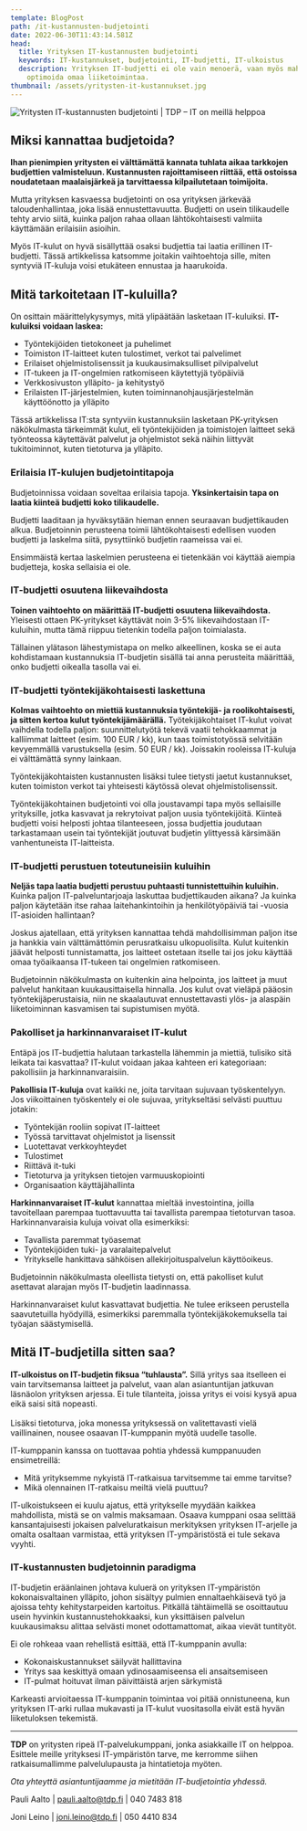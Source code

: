 ```yaml
---
template: BlogPost
path: /it-kustannusten-budjetointi
date: 2022-06-30T11:43:14.581Z
head:
  title: Yrityksen IT-kustannusten budjetointi
  keywords: IT-kustannukset, budjetointi, IT-budjetti, IT-ulkoistus
  description: Yrityksen IT-budjetti ei ole vain menoerä, vaan myös mahdollisuus
    optimoida omaa liiketoimintaa.
thumbnail: /assets/yritysten-it-kustannukset.jpg
---
```

![Yritysten IT-kustannusten budjetointi | TDP –  IT on meillä helppoa](/assets/yritysten-it-kustannukset.jpg)

## Miksi kannattaa budjetoida?

**Ihan pienimpien yritysten ei välttämättä kannata tuhlata aikaa tarkkojen budjettien valmisteluun. Kustannusten rajoittamiseen riittää, että ostoissa noudatetaan maalaisjärkeä ja tarvittaessa kilpailutetaan toimijoita.**

Mutta yrityksen kasvaessa budjetointi on osa yrityksen järkevää taloudenhallintaa, joka lisää ennustettavuutta. Budjetti on usein tilikaudelle tehty arvio siitä, kuinka paljon rahaa ollaan lähtökohtaisesti valmiita käyttämään erilaisiin asioihin.

Myös IT-kulut on hyvä sisällyttää osaksi budjettia tai laatia erillinen IT-budjetti. Tässä artikkelissa katsomme joitakin vaihtoehtoja sille, miten syntyviä IT-kuluja voisi etukäteen ennustaa ja haarukoida.

## Mitä tarkoitetaan IT-kuluilla?

On osittain määrittelykysymys, mitä ylipäätään lasketaan IT-kuluiksi. **IT-kuluiksi voidaan laskea:**

* Työntekijöiden tietokoneet ja puhelimet
* Toimiston IT-laitteet kuten tulostimet, verkot tai palvelimet
* Erilaiset ohjelmistolisenssit ja kuukausimaksulliset pilvipalvelut
* IT-tukeen ja IT-ongelmien ratkomiseen käytettyjä työpäiviä
* Verkkosivuston ylläpito- ja kehitystyö
* Erilaisten IT-järjestelmien, kuten toiminnanohjausjärjestelmän käyttöönotto ja ylläpito

Tässä artikkelissa IT:sta syntyviin kustannuksiin lasketaan PK-yrityksen näkökulmasta tärkeimmät kulut, eli työntekijöiden ja toimistojen laitteet sekä työnteossa käytettävät palvelut ja ohjelmistot sekä näihin liittyvät tukitoiminnot, kuten tietoturva ja ylläpito. 

### Erilaisia IT-kulujen budjetointitapoja

Budjetoinnissa voidaan soveltaa erilaisia tapoja. **Yksinkertaisin tapa on laatia kiinteä budjetti koko tilikaudelle.** 

Budjetti laaditaan ja hyväksytään hieman ennen seuraavan budjettikauden alkua. Budjetoinnin perusteena toimii lähtökohtaisesti edellisen vuoden budjetti ja laskelma siitä, pysyttiinkö budjetin raameissa vai ei. 

Ensimmäistä kertaa laskelmien perusteena ei tietenkään voi käyttää aiempia budjetteja, koska sellaisia ei ole. 

### IT-budjetti osuutena liikevaihdosta

**Toinen vaihtoehto on määrittää IT-budjetti osuutena liikevaihdosta.** Yleisesti ottaen PK-yritykset käyttävät noin 3-5% liikevaihdostaan IT-kuluihin, mutta tämä riippuu tietenkin todella paljon toimialasta.

Tällainen ylätason lähestymistapa on melko alkeellinen, koska se ei auta kohdistamaan kustannuksia IT-budjetin sisällä tai anna perusteita määrittää, onko budjetti oikealla tasolla vai ei.

### IT-budjetti työntekijäkohtaisesti laskettuna

**Kolmas vaihtoehto on miettiä kustannuksia työntekijä- ja roolikohtaisesti, ja sitten kertoa kulut työntekijämäärällä.** Työtekijäkohtaiset IT-kulut voivat vaihdella todella paljon: suunnittelutyötä tekevä vaatii tehokkaammat ja kalliimmat laitteet (esim. 100 EUR / kk), kun taas toimistotyössä selvitään kevyemmällä varustuksella (esim. 50 EUR / kk). Joissakin rooleissa IT-kuluja ei välttämättä synny lainkaan. 

Työntekijäkohtaisten kustannusten lisäksi tulee tietysti jaetut kustannukset, kuten toimiston verkot tai yhteisesti käytössä olevat ohjelmistolisenssit.

Työntekijäkohtainen budjetointi voi olla joustavampi tapa myös sellaisille yrityksille, jotka kasvavat ja rekrytoivat paljon uusia työntekijöitä. Kiinteä budjetti voisi helposti johtaa tilanteeseen, jossa budjettia joudutaan tarkastamaan usein tai työntekijät joutuvat budjetin ylittyessä kärsimään vanhentuneista IT-laitteista.

### IT-budjetti perustuen toteutuneisiin kuluihin

**Neljäs tapa laatia budjetti perustuu puhtaasti tunnistettuihin kuluihin.** Kuinka paljon IT-palveluntarjoaja laskuttaa budjettikauden aikana? Ja kuinka paljon käytetään itse rahaa laitehankintoihin ja henkilötyöpäiviä tai -vuosia IT-asioiden hallintaan?

Joskus ajatellaan, että yrityksen kannattaa tehdä mahdollisimman paljon itse ja hankkia vain välttämättömin perusratkaisu ulkopuolisilta. Kulut kuitenkin jäävät helposti tunnistamatta, jos laitteet ostetaan itselle tai jos joku käyttää omaa työaikaansa IT-tukeen tai ongelmien ratkomiseen.

Budjetoinnin näkökulmasta on kuitenkin aina helpointa, jos laitteet ja muut palvelut hankitaan kuukausittaisella hinnalla. Jos kulut ovat vieläpä pääosin työntekijäperustaisia, niin ne skaalautuvat ennustettavasti ylös- ja alaspäin liiketoiminnan kasvamisen tai supistumisen myötä.

### Pakolliset ja harkinnanvaraiset IT-kulut

Entäpä jos IT-budjettia halutaan tarkastella lähemmin ja miettiä, tulisiko sitä leikata tai kasvattaa? IT-kulut voidaan jakaa kahteen eri kategoriaan: pakollisiin ja harkinnanvaraisiin.

**Pakollisia IT-kuluja** ovat kaikki ne, joita tarvitaan sujuvaan työskentelyyn. Jos viikoittainen työskentely ei ole sujuvaa, yritykseltäsi selvästi puuttuu jotakin:

* Työntekijän rooliin sopivat IT-laitteet
* Työssä tarvittavat ohjelmistot ja lisenssit
* Luotettavat verkkoyhteydet
* Tulostimet 
* Riittävä it-tuki
* Tietoturva ja yrityksen tietojen varmuuskopiointi
* Organisaation käyttäjähallinta

**Harkinnanvaraiset IT-kulut** kannattaa mieltää investointina, joilla tavoitellaan parempaa tuottavuutta tai tavallista parempaa tietoturvan tasoa. Harkinnanvaraisia kuluja voivat olla esimerkiksi:

* Tavallista paremmat työasemat
* Työntekijöiden tuki- ja varalaitepalvelut
* Yritykselle hankittava sähköisen allekirjoituspalvelun käyttöoikeus. 

Budjetoinnin näkökulmasta oleellista tietysti on, että pakolliset kulut asettavat alarajan myös IT-budjetin laadinnassa. 

Harkinnanvaraiset kulut kasvattavat budjettia. Ne tulee erikseen perustella saavutetuilla hyödyillä, esimerkiksi paremmalla työntekijäkokemuksella tai työajan säästymisellä.

## Mitä IT-budjetilla sitten saa?

**IT-ulkoistus on IT-budjetin fiksua “tuhlausta”.** Sillä yritys saa itselleen ei vain tarvitsemansa laitteet ja palvelut, vaan alan asiantuntijan jatkuvan läsnäolon yrityksen arjessa. Ei tule tilanteita, joissa yritys ei voisi kysyä apua eikä saisi sitä nopeasti.\
\
Lisäksi tietoturva, joka monessa yrityksessä on valitettavasti vielä vaillinainen, nousee osaavan IT-kumppanin myötä uudelle tasolle. 

IT-kumppanin kanssa on tuottavaa pohtia yhdessä kumppanuuden ensimetreillä:

* Mitä yrityksemme nykyistä IT-ratkaisua tarvitsemme tai emme tarvitse?
* Mikä olennainen IT-ratkaisu meiltä vielä puuttuu? 

IT-ulkoistukseen ei kuulu ajatus, että yritykselle myydään kaikkea mahdollista, mistä se on valmis maksamaan. Osaava kumppani osaa selittää kansantajuisesti jokaisen palveluratkaisun merkityksen yrityksen IT-arjelle ja omalta osaltaan varmistaa, että yrityksen IT-ympäristöstä ei tule sekava vyyhti.

### IT-kustannusten budjetoinnin paradigma

IT-budjetin eräänlainen johtava kuluerä on yrityksen IT-ympäristön kokonaisvaltainen ylläpito, johon sisältyy pulmien ennaltaehkäisevä työ ja ajoissa tehty kehitystarpeiden kartoitus. Pitkällä tähtäimellä se osoittautuu usein hyvinkin kustannustehokkaaksi, kun yksittäisen palvelun kuukausimaksu alittaa selvästi monet odottamattomat, aikaa vievät tuntityöt.

Ei ole rohkeaa vaan rehellistä esittää, että IT-kumppanin avulla:

* Kokonaiskustannukset säilyvät hallittavina
* Yritys saa keskittyä omaan ydinosaamiseensa eli ansaitsemiseen
* IT-pulmat hoituvat ilman päivittäistä arjen särkymistä

Karkeasti arvioitaessa IT-kumppanin toimintaa voi pitää onnistuneena, kun yrityksen IT-arki rullaa mukavasti ja IT-kulut vuositasolla eivät estä hyvän liiketuloksen tekemistä.

- - -

**TDP** on yritysten ripeä IT-palvelukumppani, jonka asiakkaille IT on helppoa. Esittele meille yrityksesi IT-ympäristön tarve, me kerromme siihen ratkaisumallimme palvelulupausta ja hintatietoja myöten.

*Ota yhteyttä asiantuntijaamme ja mietitään IT-budjetointia yhdessä.*

Pauli Aalto | pauli.aalto@tdp.fi | 040 7483 818

Joni Leino | joni.leino@tdp.fi | 050 4410 834